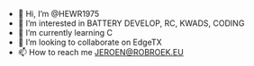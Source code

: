 - 👋 Hi, I’m @HEWR1975
- 👀 I’m interested in BATTERY DEVELOP, RC, KWADS, CODING
- 🌱 I’m currently learning C
- 💞️ I’m looking to collaborate on EdgeTX
- 📫 How to reach me JEROEN@ROBROEK.EU

<!---
HEWR1975/HEWR1975 is a ✨ special ✨ repository because its `README.md` (this file) appears on your GitHub profile.
You can click the Preview link to take a look at your changes.
--->
